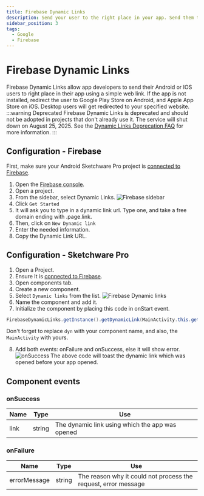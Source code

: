 ```yaml
---
title: Firebase Dynamic Links
description: Send your user to the right place in your app. Send them to Play Store if they don't have your app installed.
sidebar_position: 3
tags:
  - Google
  - Firebase
---
```


# Firebase Dynamic Links
Firebase Dynamic Links allow app developers to send their Android or IOS users to right place in their app using a simple web link. If the app is not installed, redirect the user to Google Play Store on Android, and Apple App Store on iOS. Desktop users will get redirected to your specified website.
:::warning Deprecated
Firebase Dynamic Links is deprecated and should not be adopted in projects that don't already use it. The service will shut down on August 25, 2025. See the [Dynamic Links Deprecation FAQ](https://firebase.google.com/support/dynamic-links-faq) for more information.
:::
## Configuration - Firebase
First, make sure your Android Sketchware Pro project is [connected to Firebase](connect-to-firebase).

1. Open the [Firebase console](http://console.firebase.google.com/).
2. Open a project.
3. From the sidebar, select Dynamic Links.
![Firebase sidebar](img/dynamic_links_firebase.jpg)
4. Click `Get Started`
5. It will ask you to type in a dynamic link url. Type one, and take a free domain ending with .page.link.
6. Then, click on `New Dynamic link`
7. Enter the needed information.
8. Copy the Dynamic Link URL.
## Configuration - Sketchware Pro
1. Open a Project.
2. Ensure It is [connected to Firebase](connect-to-firebase).
3. Open components tab.
4. Create a new component.
5. Select `Dynamic links` from the list.
![Firebase Dynamic links](img/dynamic_links.jpg)
6. Name the component and add it.
7. Initialize the component by placing this code in onStart event.
```java
FirebaseDynamicLinks.getInstance().getDynamicLink(MainActivity.this.getIntent()).addOnSuccessListener(MainActivity.this, dyn_onSuccessLink).addOnFailureListener(MainActivity.this, dyn_onFailureLink);
```
Don't forget to replace `dyn` with your component name, and also, the `MainActivity` with yours.

8. Add both events: onFailure and onSuccess, else it will show error.
![onSuccess](img/dynlink_onsuccess.jpg)
The above code will toast the dynamic link which was opened before your app opened.
## Component events
### onSuccess

  | Name | Type | Use |
  | ---- | ---- | --- |
  | link | string | The dynamic link using which the app was opened |

### onFailure

  | Name | Type | Use |
  | ---- | ---- | --- |
  | errorMessage | string | The reason why it could not process the request, error message |
  